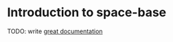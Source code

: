 # Introduction to space-base

TODO: write [great documentation](http://jacobian.org/writing/great-documentation/what-to-write/)
